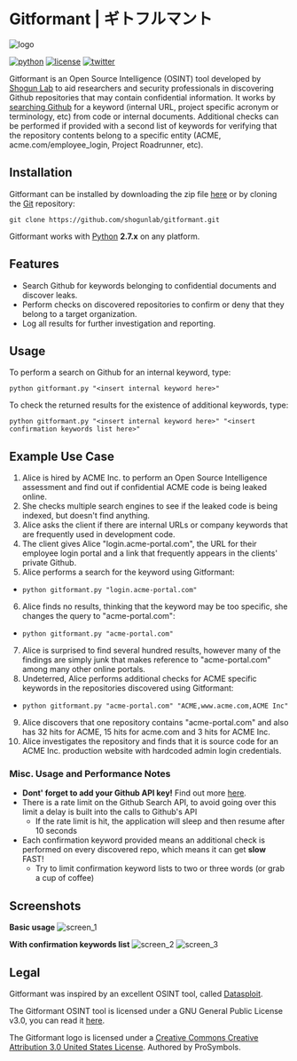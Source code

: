 # Gitformant | ギトフルマント
![logo](https://i.imgur.com/rflqsil.png "Gitformant Logo")

[![python](https://img.shields.io/badge/python-2.7-brightgreen.svg)](https://www.python.org/downloads/) [![license](https://img.shields.io/aur/license/yaourt.svg)](https://github.com/) [![twitter](https://img.shields.io/badge/twitter-%40shogun__lab-0084b4.svg)](https://twitter.com/shogun_lab)

Gitformant is an Open Source Intelligence (OSINT) tool developed by [Shogun Lab](http://www.shogunlab.com/) to aid researchers and security professionals in discovering Github repositories that may contain confidential information. It works by [searching Github](https://developer.github.com/v3/search/) for a keyword (internal URL, project specific acronym or terminology, etc) from code or internal documents. Additional checks can be performed if provided with a second list of keywords for verifying that the repository contents belong to a specific entity (ACME, acme.com/employee_login, Project Roadrunner, etc).

## Installation
Gitformant can be installed by downloading the zip file [here](https://github.com/shogunlab/gitformant/archive/master.zip) or by cloning the [Git](https://github.com/shogunlab/gitformant.git) repository:

`git clone https://github.com/shogunlab/gitformant.git`

Gitformant works with [Python](http://www.python.org/download/) **2.7.x** on any platform.

## Features
- Search Github for keywords belonging to confidential documents and discover leaks.
- Perform checks on discovered repositories to confirm or deny that they belong to a target organization.
- Log all results for further investigation and reporting.

## Usage
To perform a search on Github for an internal keyword, type:

`python gitformant.py "<insert internal keyword here>"`

To check the returned results for the existence of additional keywords, type:

`python gitformant.py "<insert internal keyword here>" "<insert confirmation keywords list here>"`

## Example Use Case
1. Alice is hired by ACME Inc. to perform an Open Source Intelligence assessment and find out if confidential ACME code is being leaked online.
2. She checks multiple search engines to see if the leaked code is being indexed, but doesn't find anything.
3. Alice asks the client if there are internal URLs or company keywords that are frequently used in development code.
4. The client gives Alice "login.acme-portal.com", the URL for their employee login portal and a link that frequently appears in the clients' private Github.
5. Alice performs a search for the keyword using Gitformant:
- `python gitformant.py "login.acme-portal.com"`
6. Alice finds no results, thinking that the keyword may be too specific, she changes the query to "acme-portal.com":
- `python gitformant.py "acme-portal.com"`
7. Alice is surprised to find several hundred results, however many of the findings are simply junk that makes reference to "acme-portal.com" among many other online portals.
8. Undeterred, Alice performs additional checks for ACME specific keywords in the repositories discovered using Gitformant:
- `python gitformant.py "acme-portal.com" "ACME,www.acme.com,ACME Inc"`
9. Alice discovers that one repository contains "acme-portal.com" and also has 32 hits for ACME, 15 hits for acme.com and 3 hits for ACME Inc.
10. Alice investigates the repository and finds that it is source code for an ACME Inc. production website with hardcoded admin login credentials.


### Misc. Usage and Performance Notes
- **Dont' forget to add your Github API key!** Find out more [here](https://help.github.com/articles/creating-a-personal-access-token-for-the-command-line/).
- There is a rate limit on the Github Search API, to avoid going over this limit a delay is built into the calls to Github's API
    - If the rate limit is hit, the application will sleep and then resume after 10 seconds
- Each confirmation keyword provided means an additional check is performed on every discovered repo, which means it can get **slow** FAST!
    - Try to limit confirmation keyword lists to two or three words (or grab a cup of coffee)

## Screenshots
**Basic usage**
![screen_1](https://i.imgur.com/m3OMqiF.png?1 "Gitformant Screenshot #1")

**With confirmation keywords list**
![screen_2](https://i.imgur.com/7lNK9i8.png?1 "Gitformant Screenshot #2")
![screen_3](https://i.imgur.com/EZ30blE.png?2 "Gitformant Screenshot #3")

## Legal
Gitformant was inspired by an excellent OSINT tool, called [Datasploit](https://github.com/DataSploit/datasploit).

The Gitformant OSINT tool is licensed under a GNU General Public License v3.0, you can read it [here](https://github.com/shogunlab/gitformant/blob/master/LICENSE.md).

The Gitformant logo is licensed under a [Creative Commons Creative Attribution 3.0 United States License](https://creativecommons.org/licenses/by/3.0/us/legalcode). Authored by ProSymbols.
